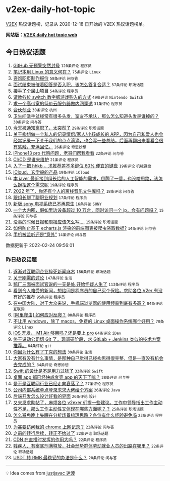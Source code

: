 # v2ex-daily-hot-topic

[V2EX](https://www.v2ex.com/) 热议话题榜，记录从 2020-12-18 日开始的 V2EX 热议话题榜单。

**网站版：[V2EX daily hot topic web](https://boojack.github.io/v2ex-daily-hot-topic-web/)**

## 今日热议话题

<!-- TODAY BEGIN -->

1. [GitHub 无预警突然封号](https://www.v2ex.com/t/836086) `120条评论` `程序员`
1. [笔记本用 Linux 的意义何在？](https://www.v2ex.com/t/836078) `75条评论` `Linux`
1. [咨询网页制作报价](https://www.v2ex.com/t/836121) `58条评论` `问与答`
1. [面试结束被催着回答是否入职，该怎么答复合适？](https://www.v2ex.com/t/836119) `57条评论` `职场话题`
1. [接手了个屎山项目](https://www.v2ex.com/t/836084) `54条评论` `程序员`
1. [请教各位 switch 数字版游戏购入的方式](https://www.v2ex.com/t/836080) `49条评论` `Nintendo Switch`
1. [求一个高带宽的低价云服务器做内网穿透](https://www.v2ex.com/t/836102) `31条评论` `程序员`
1. [合伙创业](https://www.v2ex.com/t/836145) `30条评论` `杭州`
1. [卫生间洗手盆经常有很多头发，室友不承认，那么怎么知道头发是谁掉的？](https://www.v2ex.com/t/836144) `30条评论` `问与答`
1. [今天被通知离职了，太突然了](https://www.v2ex.com/t/836133) `29条评论` `职场话题`
1. [关于构想做一个私人的记录情侣/家人/小孩成长的 APP，因为自己和爱人也会经常记录一下关于我们的点点滴滴，也会写一些总结，后面再翻出来看看会很有感触，充满回忆。](https://www.v2ex.com/t/836115) `26条评论` `奇思妙想`
1. [iPhone13 pro 代购问题，老哥们帮我看看](https://www.v2ex.com/t/836073) `22条评论` `问与答`
1. [CI/CD 是谁来维护](https://www.v2ex.com/t/836099) `21条评论` `程序员`
1. [入了一把 hhkb ，求推荐差不多键位 60% 便宜的键盘](https://www.v2ex.com/t/836153) `19条评论` `机械键盘`
1. [iCloud，玄学般的产品](https://www.v2ex.com/t/836111) `19条评论` `iCloud`
1. [本 javer 最近接到组长给的人工智能的需求，倒腾了一番，也没啥思路，该怎么婉拒这个需求呢](https://www.v2ex.com/t/836108) `19条评论` `程序员`
1. [2022 年了，你还有个人的离线音乐文件库吗？](https://www.v2ex.com/t/836159) `18条评论` `问与答`
1. [跟组长聊了聊职业规划](https://www.v2ex.com/t/836156) `17条评论` `程序员`
1. [新版 sony 电视系统已不再原生](https://www.v2ex.com/t/836196) `16条评论` `SONY`
1. [一个大内网，假如里边设备超过 10 万台，同时访问一个 ip，会有问题吗？](https://www.v2ex.com/t/836168) `15条评论` `问与答`
1. [没事的时候日报和周报应该怎么写....](https://www.v2ex.com/t/836113) `15条评论` `职场话题`
1. [如何防止基于 echarts.js 渲染的前端图表被爬虫盗取数据?](https://www.v2ex.com/t/836092) `14条评论` `问与答`
1. [手机被监听还是“意外”](https://www.v2ex.com/t/836085) `14条评论` `问与答`

数据更新于 2022-02-24 09:56:01

<!-- TODAY END -->

### 昨日热议话题

<!-- YESTERDAY BEGIN -->

1. [逐渐对互联网企业猝死新闻麻木](https://www.v2ex.com/t/835841) `186条评论` `职场话题`
1. [关于刚需的讨论](https://www.v2ex.com/t/835811) `147条评论` `生活`
1. [鹅厂三面被面试官说的一无是处,开始怀疑人生了](https://www.v2ex.com/t/835831) `113条评论` `程序员`
1. [看到令人难受的新闻，想给同是程序员的自己买个保险。求助各位 V2er 有没有好的推荐](https://www.v2ex.com/t/835829) `95条评论` `程序员`
1. [在中国大陆，对于大众来说，手机端浏览器的使用频率到底有多高？](https://www.v2ex.com/t/835815) `84条评论` `互联网`
1. [[阿里爬虫] 如何应对反爬？](https://www.v2ex.com/t/835907) `80条评论` `程序员`
1. [不让用 windows，除了 macos，免费的 Linux 桌面操作系统哪个好用？](https://www.v2ex.com/t/835960) `70条评论` `Linux`
1. [iOS 开发， M1 Air 够用吗？还是要上 pro](https://www.v2ex.com/t/835859) `64条评论` `iDev`
1. [终于说动公司切 Git 了，现调研阶段，求 GitLab + Jenkins 类似的技术方案推荐。](https://www.v2ex.com/t/835915) `64条评论` `git`
1. [你因为什么有了丁克的想法](https://www.v2ex.com/t/835986) `39条评论` `生活`
1. [大家有没有什么事情，是那种自己觉得已经构思得很完整，但是一直没有机会去完成的？](https://www.v2ex.com/t/835980) `34条评论` `奇思妙想`
1. [Swift 的设计是不是用力过猛了](https://www.v2ex.com/t/835867) `33条评论` `Swift`
1. [桌面 app 都已经快成套壳 app 的天下了嘛？](https://www.v2ex.com/t/835902) `28条评论` `问与答`
1. [是不是互联网行业已经走向衰落了？](https://www.v2ex.com/t/836001) `27条评论` `程序员`
1. [公司内部系统单点登录求求大佬给个方案](https://www.v2ex.com/t/835870) `26条评论` `Java`
1. [后端开发怎么设计好看的界面](https://www.v2ex.com/t/835842) `26条评论` `设计`
1. [又来发求助帖了，麻烦各位 v2exer 们提一些建议。工作中领导指出工作主动性不足，那么工作主动性又体现在哪些方面呢？？](https://www.v2ex.com/t/835840) `25条评论` `职场话题`
1. [怎么避免晚上失眠在分析场景梳理思路？各位有什么经验避免吗](https://www.v2ex.com/t/835833) `23条评论` `程序员`
1. [为甚要访问我的 chrome 上网记录？](https://www.v2ex.com/t/836014) `22条评论` `问与答`
1. [之前的转行后续，转正不给过了](https://www.v2ex.com/t/835900) `22条评论` `职场话题`
1. [CDN 在直播时发挥的作用大吗？](https://www.v2ex.com/t/835861) `22条评论` `程序员`
1. [残疾人、有案底刑满释放，社会弱势群体劳动就业人员的出路在哪里？](https://www.v2ex.com/t/835822) `22条评论` `职场话题`
1. [USDT 转 RMB 最稳妥的办法是什么？](https://www.v2ex.com/t/836011) `20条评论` `问与答`

<!-- YESTERDAY END -->

---

💡 Idea comes from [justjavac 迷渡](https://github.com/justjavac/)
